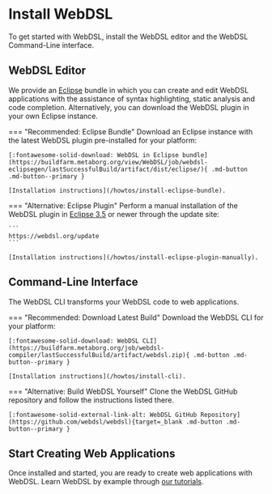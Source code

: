 # Install WebDSL
To get started with WebDSL, install the WebDSL editor and the WebDSL Command-Line interface.

## WebDSL Editor
We provide an [Eclipse][1] bundle in which you can create and edit WebDSL applications with the assistance of syntax highlighting, static analysis and code completion. Alternatively, you can download the WebDSL plugin in your own Eclipse instance.

=== "Recommended: Eclipse Bundle"
    Download an Eclipse instance with the latest WebDSL plugin pre-installed for your platform:

    [:fontawesome-solid-download: WebDSL in Eclipse bundle](https://buildfarm.metaborg.org/view/WebDSL/job/webdsl-eclipsegen/lastSuccessfulBuild/artifact/dist/eclipse/){ .md-button .md-button--primary }

    [Installation instructions](/howtos/install-eclipse-bundle).

=== "Alternative: Eclipse Plugin"
    Perform a manual installation of the WebDSL plugin in [Eclipse 3.5][1] or newer through the update site:

    ```
    https://webdsl.org/update
    ```

    [Installation instructions](/howtos/install-eclipse-plugin-manually).

## Command-Line Interface
The WebDSL CLI transforms your WebDSL code to web applications.

=== "Recommended: Download Latest Build"
    Download the WebDSL CLI for your platform:

    [:fontawesome-solid-download: WebDSL CLI](https://buildfarm.metaborg.org/job/webdsl-compiler/lastSuccessfulBuild/artifact/webdsl.zip){ .md-button .md-button--primary }

    [Installation instructions](/howtos/install-cli).

=== "Alternative: Build WebDSL Yourself"
    Clone the WebDSL GitHub repository and follow the instructions listed there.

    [:fontawesome-solid-external-link-alt: WebDSL GitHub Repository](https://github.com/webdsl/webdsl){target=_blank .md-button .md-button--primary }

## Start Creating Web Applications
Once installed and started, you are ready to create web applications with WebDSL. Learn WebDSL by example through [our tutorials](/tutorials/).

[1]: https://www.eclipse.org/